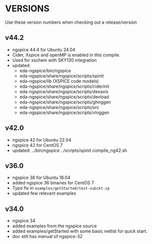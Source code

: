 # VERSIONS
Use these version numbers when checking out a release/version

## v44.2
- ngspice 44.4 for Ubuntu 24.04
- Cider, Xspice and openMP is enabled in this compile.
- Used for xschem with SKY130 integration
- updated:
  - eda-ngspice/bin/ngspice
  - eda-ngspice/share/ngspice/scripts/spinit 
  - eda-ngspice/lib (XSPICE code models)
  - eda-ngspice/share/ngspice/scripts/ciderinit 
  - eda-ngspice/share/ngspice/scripts/devaxis 
  - eda-ngspice/share/ngspice/scripts/devload 
  - eda-ngspice/share/ngspice/scripts/ghnggen 
  - eda-ngspice/share/ngspice/scripts/src 
  - eda-ngspice/share/ngspice/scripts/vlnggen 

## v42.0
- ngspice 42 for Ubuntu 22.04
- ngspice 42 for CentOS 7 
- updated: ../bin/ngspice ../scripts/spinit compile_ng42.sh

## v36.0
- ngspice 36 for Ubuntu 18.04 
- added ngspice 36 binaries for CentOS 7
- Typo fix in ```examples/getStarted/test-subckt.sp```
- updated few relevant examples

## v34.0
- ngspice 34
- added examples from the ngspice source
- added examples/getStarted with some basic netlist for quick start.
- doc still has manual of ngspice-32
